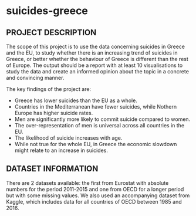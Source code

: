 # suicides-greece

## PROJECT DESCRIPTION

The scope of this project is to use the data concerning suicides in Greece and the EU, to study whether there is an increasing trend of suicides in Greece, or better whether the behaviour of Greece is different than the rest of Europe. The output should be a report with at least 10 visualisations to study the data and create an informed opinion about the topic in a concrete and convincing manner.

The key findings of the project are:

* Greece has lower suicides than the EU as a whole.
* Countries in the Mediterranean have fewer suicides, while Nothern Europe has higher suicide rates.
* Men are significantly more likely to commit suicide compared to women.
* The over-representation of men is universal across all countries in the EU.
* The likelihood of suicide increases with age.
* While not true for the whole EU, in Greece the economic slowdown might relate to an increase in suicides.

## DATASET INFORMATION

There are 2 datasets available: the first from Eurostat with absolute numbers for the period 2011-2015 and one from OECD for a longer period but with some missing values. We also used an accompanying dataset from Kaggle, which includes data for all countries of OECD between 1985 and 2016.

